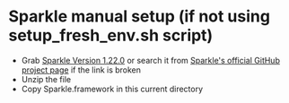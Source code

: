 # Sparkle manual setup (if not using setup_fresh_env.sh script)
- Grab [Sparkle Version 1.22.0](https://github.com/sparkle-project/Sparkle/releases/download/1.22.0/Sparkle-1.22.0.tar.bz2) or search it from [Sparkle's official GitHub project page](https://github.com/sparkle-project/Sparkle/releases) if the link is broken
- Unzip the file
- Copy Sparkle.framework in this current directory
